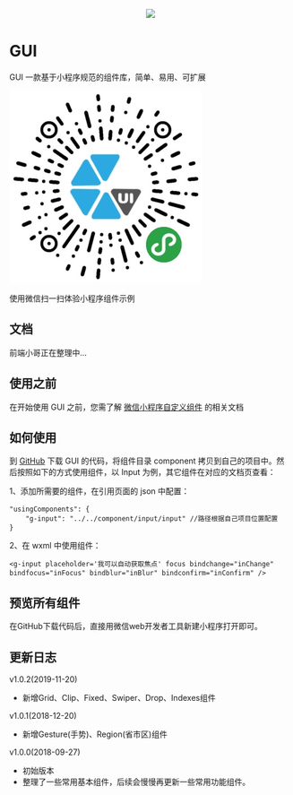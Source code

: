 
<p align="center">
  <image src="https://github.com/Gensp/GUI/blob/master/images/gui.png" />
</p>

# GUI
GUI 一款基于小程序规范的组件库，简单、易用、可扩展

![GUI-QRCODE](https://github.com/Gensp/GUI/blob/c30e536ae8be5fcedab835020076122a06a888b1/qrcode.jpg)

使用微信扫一扫体验小程序组件示例

## 文档
前端小哥正在整理中...

## 使用之前
在开始使用 GUI 之前，您需了解 [微信小程序自定义组件](https://developers.weixin.qq.com/miniprogram/dev/framework/custom-component/) 的相关文档

## 如何使用
到 [GitHub](https://github.com/Gensp/GUI) 下载 GUI 的代码，将组件目录 component 拷贝到自己的项目中。然后按照如下的方式使用组件，以 Input 为例，其它组件在对应的文档页查看：

1、添加所需要的组件，在引用页面的 json 中配置：

```
"usingComponents": {
    "g-input": "../../component/input/input" //路径根据自己项目位置配置
} 
```

2、在 wxml 中使用组件：

```
<g-input placeholder='我可以自动获取焦点' focus bindchange="inChange" bindfocus="inFocus" bindblur="inBlur" bindconfirm="inConfirm" />

```

## 预览所有组件
在GitHub下载代码后，直接用微信web开发者工具新建小程序打开即可。

## 更新日志
v1.0.2(2019-11-20)
 - 新增Grid、Clip、Fixed、Swiper、Drop、Indexes组件

v1.0.1(2018-12-20)
 - 新增Gesture(手势)、Region(省市区)组件
 
 v1.0.0(2018-09-27)
 - 初始版本
 - 整理了一些常用基本组件，后续会慢慢再更新一些常用功能组件。
